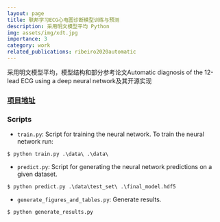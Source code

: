 ```yaml
---
layout: page
title: 联邦学习ECG心电图诊断模型训练与预测
description: 采用明文模型平均 Python
img: assets/img/xdt.jpg
importance: 3
category: work
related_publications: ribeiro2020automatic
---
```


采用明文模型平均，模型结构和部分参考论文Automatic diagnosis of the 12-lead ECG using a deep neural network及其开源实现

### [项目地址](https://github.com/liukanshan1/Fed-Avg)

### Scripts

- `train.py`: Script for training the neural network. To train the neural network run:

```
$ python train.py .\data\ .\data\
```



- `predict.py`: Script for generating the neural network predictions on a given dataset.

```
$ python predict.py .\data\test_set\ .\final_model.hdf5
```



- `generate_figures_and_tables.py`: Generate results.

```
$ python generate_results.py
```

